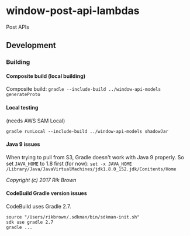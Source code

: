 # window-post-api-lambdas
Post APIs

## Development

### Building

#### Composite build (local building)

Composite build:
`gradle --include-build ../window-api-models generateProto`

#### Local testing

(needs AWS SAM Local)

`gradle runLocal --include-build ../window-api-models shadowJar`

#### Java 9 issues

When trying to pull from S3, Gradle doesn't work with Java 9 properly.  So set `JAVA_HOME` to 1.8 first (for now):
`set -x JAVA_HOME /Library/Java/JavaVirtualMachines/jdk1.8.0_152.jdk/Conitents/Home`

*Copyright (c) 2017 Rik Brown*

#### CodeBuild Gradle version issues

CodeBuild uses Gradle 2.7.

```
source "/Users/rikbrown/.sdkman/bin/sdkman-init.sh"
sdk use gradle 2.7 
gradle ...
```